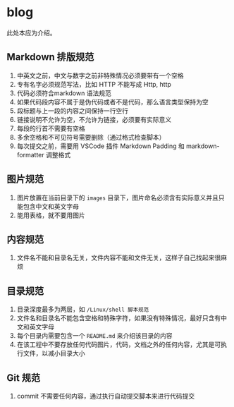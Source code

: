 # blog

此处本应为介绍。



## Markdown 排版规范

1. 中英文之前，中文与数字之前非特殊情况必须要带有一个空格
2. 专有名字必须规范写法，比如 HTTP 不能写成 Http, http
3. 代码必须符合markdown 语法规范
4. 如果代码段内容不属于是伪代码或者不是代码，那么语言类型保持为空
5. 段标题与上一段的内容之间保持一行空行
6. 链接说明不允许为空，不允许为链接，必须要有实际意义
7. 每段的行首不需要有空格
8. 多余空格和不可见符号需要删除（通过格式检查脚本）
9. 每次提交之前，需要用 VSCode 插件 Markdown Padding 和 markdown-formatter 调整格式



## 图片规范

1. 图片放置在当前目录下的 `images` 目录下，图片命名必须含有实际意义并且只能包含中文和英文字母
2. 能用表格，就不要用图片



## 内容规范

1. 文件名不能和目录名无关，文件内容不能和文件无关，这样子自己找起来很麻烦



## 目录规范

1. 目录深度最多为两层，如 `/Linux/shell 脚本规范`
2. 文件名和目录名不能包含空格和特殊字符，如果没有特殊情况，最好只含有中文和英文字母
3. 每个目录内需要包含一个 `README.md` 来介绍该目录的内容
4. 在该工程中不要存放任何代码图片，代码，文档之外的任何内容，尤其是可执行文件，以减小目录大小



## Git 规范

1. commit 不需要任何内容，通过执行自动提交脚本来进行代码提交

